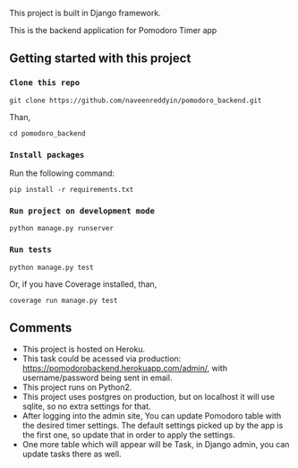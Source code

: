This project is built in Django framework.

This is the backend application for Pomodoro Timer app


## Getting started with this project


### `Clone this repo`

```
git clone https://github.com/naveenreddyin/pomodoro_backend.git
```

Than,
```
cd pomodoro_backend
```

### `Install packages`

Run the following command:
```
pip install -r requirements.txt
```

### `Run project on development mode`

```
python manage.py runserver
```


### `Run tests`

```
python manage.py test
```

Or, if you have Coverage installed, than,

```
coverage run manage.py test
```


## Comments
* This project is hosted on Heroku.
* This task could be acessed via production: https://pomodorobackend.herokuapp.com/admin/, with username/password being sent in email.
* This project runs on Python2.
* This project uses postgres on production, but on localhost it will use sqlite, so no extra settings for that.
* After logging into the admin site, You can update Pomodoro table with the desired timer settings. The default settings picked up by the app is the first one, so update that in
order to apply the settings.
* One more table which will appear will be Task, in Django admin, you can update tasks there as well.
